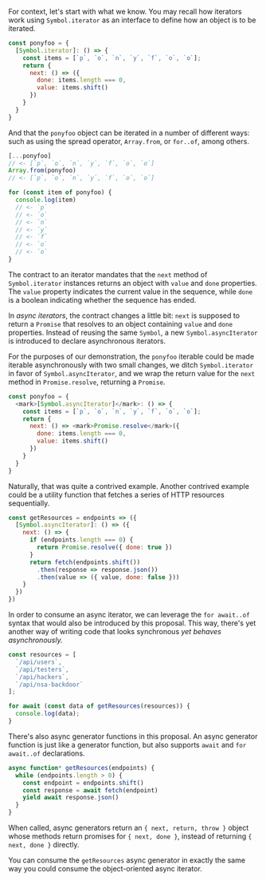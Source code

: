 For context, let's start with what we know. You may recall how iterators work using `Symbol.iterator` as an interface to define how an object is to be iterated.

```js
const ponyfoo = {
  [Symbol.iterator]: () => {
    const items = [`p`, `o`, `n`, `y`, `f`, `o`, `o`];
    return {
      next: () => ({
        done: items.length === 0,
        value: items.shift()
      })
    }
  }
}
```

And that the `ponyfoo` object can be iterated in a number of different ways: such as using the spread operator, `Array.from`, or `for..of`, among others.

```js
[...ponyfoo]
// <- [`p`, `o`, `n`, `y`, `f`, `o`, `o`]
Array.from(ponyfoo)
// <- [`p`, `o`, `n`, `y`, `f`, `o`, `o`]

for (const item of ponyfoo) {
  console.log(item)
  // <- `p`
  // <- `o`
  // <- `n`
  // <- `y`
  // <- `f`
  // <- `o`
  // <- `o`
}
```

The contract to an iterator mandates that the `next` method of `Symbol.iterator` instances returns an object with `value` and `done` properties. The `value` property indicates the current value in the sequence, while `done` is a boolean indicating whether the sequence has ended.

In *async iterators*, the contract changes a little bit: `next` is supposed to return a `Promise` that resolves to an object containing `value` and `done` properties. Instead of reusing the same `Symbol`, a new `Symbol.asyncIterator` is introduced to declare asynchronous iterators.

For the purposes of our demonstration, the `ponyfoo` iterable could be made iterable asynchronously with two small changes, we ditch `Symbol.iterator` in favor of `Symbol.asyncIterator`, and we wrap the return value for the `next` method in `Promise.resolve`, returning a `Promise`.

```js
const ponyfoo = {
  <mark>[Symbol.asyncIterator]</mark>: () => {
    const items = [`p`, `o`, `n`, `y`, `f`, `o`, `o`];
    return {
      next: () => <mark>Promise.resolve</mark>({
        done: items.length === 0,
        value: items.shift()
      })
    }
  }
}
```

Naturally, that was quite a contrived example. Another contrived example could be a utility function that fetches a series of HTTP resources sequentially.

```js
const getResources = endpoints => ({
  [Symbol.asyncIterator]: () => ({
    next: () => {
      if (endpoints.length === 0) {
        return Promise.resolve({ done: true })
      }
      return fetch(endpoints.shift())
        .then(response => response.json())
        .then(value => ({ value, done: false }))
    }
  })
})
```

In order to consume an async iterator, we can leverage the `for await..of` syntax that would also be introduced by this proposal. This way, there's yet another way of writing code that looks synchronous *yet behaves asynchronously.*

```js
const resources = [
  `/api/users`,
  `/api/testers`,
  `/api/hackers`,
  `/api/nsa-backdoor`
];

for await (const data of getResources(resources)) {
  console.log(data);
}
```

There's also async generator functions in this proposal. An async generator function is just like a generator function, but also supports `await` and `for await..of` declarations.

```js
async function* getResources(endpoints) {
  while (endpoints.length > 0) {
    const endpoint = endpoints.shift()
    const response = await fetch(endpoint)
    yield await response.json()
  }
}
```

When called, async generators return an `{ next, return, throw }` object whose methods return promises for `{ next, done }`, instead of returning `{ next, done }` directly.

You can consume the `getResources` async generator in exactly the same way you could consume the object-oriented async iterator.
